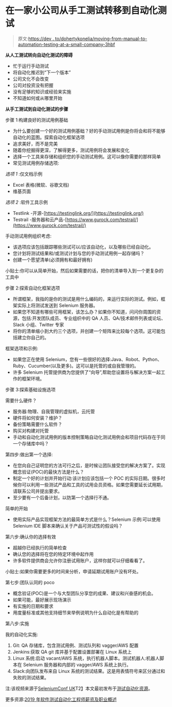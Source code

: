 # 在一家小公司从手工测试转移到自动化测试

> 原文:[https://dev . to/dohertykonelia/moving-from-manual-to-automation-testing-at-a-small-company-3hbf](https://dev.to/dohertykornelia/moving-from-manual-to-automation-testing-at-a-small-company-3hbf)

**从人工测试转向自动化测试的障碍**

*   忙于运行手动测试
*   将自动化推迟到“下一个版本”
*   公司文化不会改变
*   公司对投资没有把握
*   没有足够的知识或经验来实施
*   不知道如何或从哪里开始

**从手工测试到自动化测试的步骤**

步骤 1:构建良好的测试用例基础

*   为什么要创建一个好的测试用例基础？好的手动测试用例是你将会和将不能够自动化的蓝图。探索自动化框架选项
*   追求美好，而不是完美
*   随着你挖掘得更深，了解得更多，测试用例将会发展和变化
*   选择一个工具来存储和组织您的手动测试用例。这可以像你需要的那样简单
*   常见测试用例存储选项:

*选项 1* :仅文档示例

*   Excel 表格(微软、谷歌文档)
*   维基页面

*选项 2* :软件工具示例

*   Testlink -开源-[https://testinglink.org/](https://testinglink.org/)
*   Testrail -服务器和云产品-[https://www.gurock.com/testrail/](https://www.gurock.com/testrail/)

手动测试用例组织考虑:

*   该选项应该包括跟踪哪些测试可以/应该自动化，以及哪些已经自动化。
*   您计划将测试结果和/或测试计划与您的手动测试用例一起存储吗？
*   创建一个愿望清单(必须拥有和最好拥有)

小贴士:你可以从简单开始，然后如果需要的话，把你的清单导入到一个更复杂的工具中

步骤 2:探索自动化框架选项

*   所谓框架，我指的是你的测试是用什么编码的，来运行实际的测试。例如，框架实际上将测试发送到 Selenium 服务器。
*   如果您不知道有哪些可用框架，该怎么办？如果你不知道，问问你周围的资源，包括:开发团队成员、专业组织中的 QA 人员、QA/技术邮件列表或论坛、Slack 小组、Twitter 专家
*   将你的清单缩小到大约三个选项，并创建一个矩阵来比较每个选项。这可能包括建立你自己的。

框架选项和示例:

*   如果您正在使用 Selenium，您有一些很好的选择:Java、Robot、Python、Ruby、Cucumber(以及更多)。这可以是托管的或自我管理的。
*   许多 Selenium 托管提供商为您提供了“向导”,帮助您设置将与解决方案一起工作的框架环境。

步骤 3:探索基础设施选项

需要什么硬件？

*   服务器:物理、自我管理的虚拟机，云托管
*   硬件将如何安装？维护？
*   备份策略需要什么软件？
*   购买对构建对托管
*   手动和自动化测试用例的版本控制策略自动化测试用例会和项目代码存在于同一个存储库中吗？

第四步:做出第一个选择:

*   在您向自己证明您的方法可行之后，是时候让团队接受您的解决方案了。实现概念验证(POC)的最快方法是什么？
*   制定一个好的计划并开始行动:该计划应该包括一个 POC 的实际日期。很多时候你可以利用一些测试产品和工具的试用会员资格。如果您需要延长试用期，请联系公司并提出要求。
*   至少要有一个后备计划，以防第一个选择行不通。

简单的开始

*   使用实际产品实现框架方法的最简单方式是什么？Selenium 示例:可以使用 Selenium IDE 脚本来确认关于产品可测试性的假设吗？

第六步:确认你的选择有效

*   超越你已经执行的简单检查
*   确认您的选择将在您的特定环境中起作用
*   许多软件提供商会允许你注册试用账户，这样你就可以仔细看看了。

小贴士:如果你需要更多的时间来分析，申请延期试用账户没有坏处。

第七步:团队认同的 poco

*   概念验证(POC)是一个与大型团队分享您的成果、建议和兴奋感的机会。
*   如果可能，最好展示现场演示
*   有实施的日期和要求
*   用度量标准或其他支持细节来举例说明为什么自动化是有帮助的

第八步:实施

我的自动化实施:

1.  Git: QA 存储库，包含测试用例、测试队列和 vagger/AWS 配置
2.  Jenkins:获取 QA git 库并基于配置设置部署在 Linux 系统上
3.  Linux 系统:启动 vacant/AWS 系统，执行机器人脚本。测试机器人:机器人脚本在 Selenium 服务器和内部的 vagger/AWS 系统上执行。
4.  Slack:向团队发布来自 Linux 系统的测试结果。这是用表情符号来区分通过和失败的测试结果。

注:该视频来源于[SeleniumConf UK](https://www.youtube.com/channel/UCtqHXVoR7QSJARfhZ4dts1g)T2】本文最初发布于[测试自动化资源](https://testautomationresources.com/videos/manual-automation-testing/)。

更多资源:[2019 年软件测试自动化工程师薪资及职业概述](https://testautomationresources.com/software-testing-basics/test-automation-engineer-salary/)